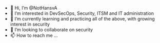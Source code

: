 - 👋 Hi, I’m @NotHansvA
- 👀 I’m interested in DevSecOps, Security, ITSM and IT administration
- 🌱 I’m currently learning and practicing all of the above, with growing interest in security
- 💞️ I’m looking to collaborate on security
- 📫 How to reach me ...

<!---
NotHansvA/NotHansvA is a ✨ special ✨ repository because its `README.md` (this file) appears on your GitHub profile.
You can click the Preview link to take a look at your changes.
--->
